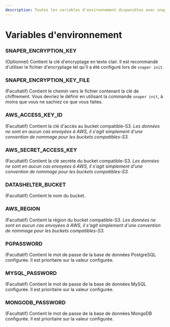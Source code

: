 ```yaml
---
description: Toutes les variables d'environnement disponibles avec snaper.
---
```


# Variables d'environnement

### SNAPER_ENCRYPTION_KEY

(Optionnel) Contient la clé d'encryptage en texte clair. Il est recommandé d'utiliser le fichier d'encryptage tel qu'il a été configuré lors de `snaper init`.

### SNAPER_ENCRYPTION_KEY_FILE

(Facultatif) Contient le chemin vers le fichier contenant la clé de chiffrement. Vous devriez le définir en utilisant la commande `snaper init`, à moins que vous ne sachiez ce que vous faites.

### AWS_ACCESS_KEY_ID

(Facultatif) Contient la clé d'accès au bucket compatible-S3. *Les données ne sont en aucun cas envoyées à AWS, il s'agit simplement d'une convention de nommage pour les buckets compatibles-S3.*

### AWS_SECRET_ACCESS_KEY

(Facultatif) Contient la clé secrète du bucket compatible-S3. *Les données ne sont en aucun cas envoyées à AWS, il s'agit simplement d'une convention de nommage pour les buckets compatibles-S3.*

### DATASHELTER_BUCKET

(Facultatif) Contient le nom du bucket.

### AWS_REGION

(Facultatif) Contient la région du bucket compatible-S3. *Les données ne sont en aucun cas envoyées à AWS, il s'agit simplement d'une convention de nommage pour les buckets compatibles-S3.*

### PGPASSWORD

(Facultatif) Contient le mot de passe de la base de données PostgreSQL configurée. Il est prioritaire sur la valeur configurée.

### MYSQL_PASSWORD

(Facultatif) Contient le mot de passe de la base de données MySQL configurée. Il est prioritaire sur la valeur configurée.

### MONGODB_PASSWORD

(Facultatif) Contient le mot de passe de la base de données MongoDB configurée. Il est prioritaire sur la valeur configurée.